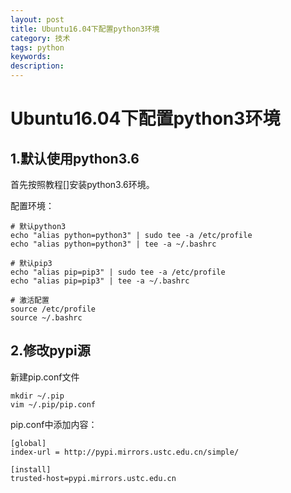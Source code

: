 ```yaml
---
layout: post
title: Ubuntu16.04下配置python3环境
category: 技术
tags: python
keywords: 
description: 
---
```


# Ubuntu16.04下配置python3环境

## 1.默认使用python3.6

首先按照教程[]安装python3.6环境。


配置环境：

```
# 默认python3
echo "alias python=python3" | sudo tee -a /etc/profile
echo "alias python=python3" | tee -a ~/.bashrc

# 默认pip3
echo "alias pip=pip3" | sudo tee -a /etc/profile
echo "alias pip=pip3" | tee -a ~/.bashrc

# 激活配置
source /etc/profile
source ~/.bashrc

```
## 2.修改pypi源

新建pip.conf文件

```
mkdir ~/.pip
vim ~/.pip/pip.conf

```
pip.conf中添加内容：

```
[global]
index-url = http://pypi.mirrors.ustc.edu.cn/simple/

[install]
trusted-host=pypi.mirrors.ustc.edu.cn

```

